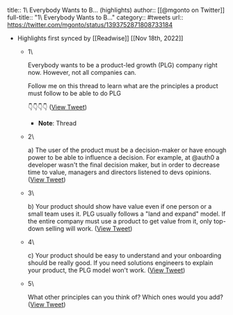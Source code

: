 title:: 1\ Everybody Wants to B... (highlights)
author:: [[@mgonto on Twitter]]
full-title:: "1\ Everybody Wants to B..."
category:: #tweets
url:: https://twitter.com/mgonto/status/1393752871808733184

- Highlights first synced by [[Readwise]] [[Nov 18th, 2022]]
	- 1\
	  
	  Everybody wants to be a product-led growth (PLG) company right now. However, not all companies can.
	  
	  Follow me on this thread to learn what are the principles a product must follow to be able to do PLG
	  
	  👇👇👇👇 ([View Tweet](https://twitter.com/mgonto/status/1393752865785761795))
		- **Note**: Thread
	- 2\
	  
	  a) The user of the product must be a decision-maker or have enough power to be able to influence a decision. For example, at @auth0 a developer wasn't the final decision maker, but in order to decrease time to value, managers and directors listened to devs opinions. ([View Tweet](https://twitter.com/mgonto/status/1393752867513716741))
	- 3\
	  
	  b) Your product should show have value even if one person or a small team uses it. PLG usually follows a "land and expand" model. If the entire company must use a product to get value from it, only top-down selling will work. ([View Tweet](https://twitter.com/mgonto/status/1393752868868534272))
	- 4\
	  
	  c) Your product should be easy to understand and your onboarding should be really good. If you need solutions engineers to explain your product, the PLG model won't work. ([View Tweet](https://twitter.com/mgonto/status/1393752870181347330))
	- 5\
	  
	  What other principles can you think of? Which ones would you add? ([View Tweet](https://twitter.com/mgonto/status/1393752871808733184))